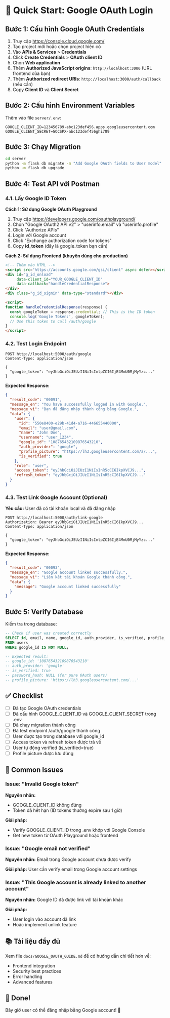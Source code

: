 # 🚀 Quick Start: Google OAuth Login

## Bước 1: Cấu hình Google OAuth Credentials

1. Truy cập https://console.cloud.google.com/
2. Tạo project mới hoặc chọn project hiện có
3. Vào **APIs & Services** > **Credentials**
4. Click **Create Credentials** > **OAuth client ID**
5. Chọn **Web application**
6. Thêm **Authorized JavaScript origins**: `http://localhost:3000` (URL frontend của bạn)
7. Thêm **Authorized redirect URIs**: `http://localhost:3000/auth/callback` (nếu cần)
8. Copy **Client ID** và **Client Secret**

## Bước 2: Cấu hình Environment Variables

Thêm vào file `server/.env`:

```env
GOOGLE_CLIENT_ID=123456789-abc123def456.apps.googleusercontent.com
GOOGLE_CLIENT_SECRET=GOCSPX-abc123def456ghi789
```

## Bước 3: Chạy Migration

```bash
cd server
python -m flask db migrate -m "Add Google OAuth fields to User model"
python -m flask db upgrade
```

## Bước 4: Test API với Postman

### 4.1. Lấy Google ID Token

**Cách 1: Sử dụng Google OAuth Playground**
1. Truy cập https://developers.google.com/oauthplayground/
2. Chọn "Google OAuth2 API v2" > "userinfo.email" và "userinfo.profile"
3. Click "Authorize APIs"
4. Login với Google account
5. Click "Exchange authorization code for tokens"
6. Copy **id_token** (đây là google_token bạn cần)

**Cách 2: Sử dụng Frontend (khuyên dùng cho production)**
```html
<!-- Thêm vào HTML -->
<script src="https://accounts.google.com/gsi/client" async defer></script>
<div id="g_id_onload"
     data-client_id="YOUR_GOOGLE_CLIENT_ID"
     data-callback="handleCredentialResponse">
</div>
<div class="g_id_signin" data-type="standard"></div>

<script>
function handleCredentialResponse(response) {
  const googleToken = response.credential; // This is the ID token
  console.log('Google Token:', googleToken);
  // Use this token to call /auth/google
}
</script>
```

### 4.2. Test Login Endpoint

```http
POST http://localhost:5000/auth/google
Content-Type: application/json

{
  "google_token": "eyJhbGciOiJSUzI1NiIsImtpZCI6IjE4MmU0MjMyYzc..."
}
```

**Expected Response:**
```json
{
  "result_code": "00091",
  "message_en": "You have successfully logged in with Google.",
  "message_vi": "Bạn đã đăng nhập thành công bằng Google.",
  "data": {
    "user": {
      "id": "550e8400-e29b-41d4-a716-446655440000",
      "email": "user@gmail.com",
      "name": "John Doe",
      "username": "user_1234",
      "google_id": "108765432109876543210",
      "auth_provider": "google",
      "profile_picture": "https://lh3.googleusercontent.com/a/...",
      "is_verified": true
    },
    "role": "user",
    "access_token": "eyJhbGciOiJIUzI1NiIsInR5cCI6IkpXVCJ9...",
    "refresh_token": "eyJhbGciOiJIUzI1NiIsInR5cCI6IkpXVCJ9..."
  }
}
```

### 4.3. Test Link Google Account (Optional)

**Yêu cầu:** User đã có tài khoản local và đã đăng nhập

```http
POST http://localhost:5000/auth/link-google
Authorization: Bearer eyJhbGciOiJIUzI1NiIsInR5cCI6IkpXVCJ9...
Content-Type: application/json

{
  "google_token": "eyJhbGciOiJSUzI1NiIsImtpZCI6IjE4MmU0MjMyYzc..."
}
```

**Expected Response:**
```json
{
  "result_code": "00093",
  "message_en": "Google account linked successfully.",
  "message_vi": "Liên kết tài khoản Google thành công.",
  "data": {
    "message": "Google account linked successfully"
  }
}
```

## Bước 5: Verify Database

Kiểm tra trong database:

```sql
-- Check if user was created correctly
SELECT id, email, name, google_id, auth_provider, is_verified, profile_picture
FROM users
WHERE google_id IS NOT NULL;

-- Expected result:
-- google_id: '108765432109876543210'
-- auth_provider: 'google'
-- is_verified: true
-- password_hash: NULL (for pure OAuth users)
-- profile_picture: 'https://lh3.googleusercontent.com/...'
```

## ✅ Checklist

- [ ] Đã tạo Google OAuth credentials
- [ ] Đã cấu hình GOOGLE_CLIENT_ID và GOOGLE_CLIENT_SECRET trong .env
- [ ] Đã chạy migration thành công
- [ ] Đã test endpoint /auth/google thành công
- [ ] User được tạo trong database với google_id
- [ ] Access token và refresh token được trả về
- [ ] User tự động verified (is_verified=true)
- [ ] Profile picture được lưu đúng

## 🐛 Common Issues

### Issue: "Invalid Google token"
**Nguyên nhân:** 
- GOOGLE_CLIENT_ID không đúng
- Token đã hết hạn (ID tokens thường expire sau 1 giờ)

**Giải pháp:**
- Verify GOOGLE_CLIENT_ID trong .env khớp với Google Console
- Get new token từ OAuth Playground hoặc frontend

### Issue: "Google email not verified"
**Nguyên nhân:** Email trong Google account chưa được verify

**Giải pháp:** User cần verify email trong Google account settings

### Issue: "This Google account is already linked to another account"
**Nguyên nhân:** Google ID đã được link với tài khoản khác

**Giải pháp:** 
- User login vào account đã link
- Hoặc implement unlink feature

## 📚 Tài liệu đầy đủ

Xem file `docs/GOOGLE_OAUTH_GUIDE.md` để có hướng dẫn chi tiết hơn về:
- Frontend integration
- Security best practices
- Error handling
- Advanced features

## 🎉 Done!

Bây giờ user có thể đăng nhập bằng Google account! 🚀
